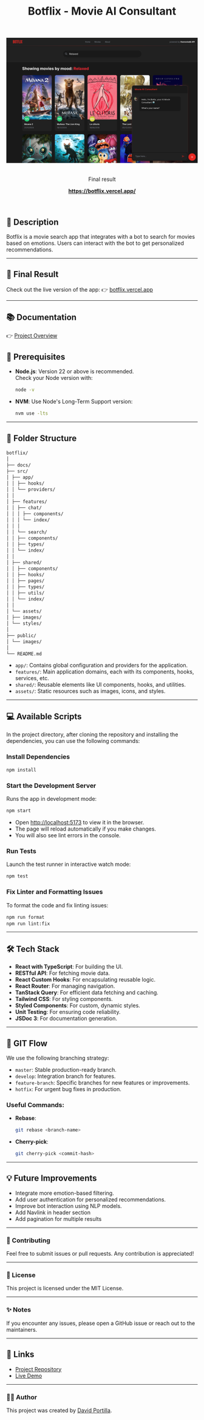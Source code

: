<div align="center">
  <h1> Botflix - Movie AI Consultant </h1>
  <br><br>
  <img src=".github/botflix.png">
  <br>
  <br>
  <p> Final result </p>
    <p><strong><a href="https://botflix.vercel.app/" target="_blank" rel="noopener noreferrer">https://botflix.vercel.app/</a></strong></p>
  <br>
</div>

## **📖 Description**

Botflix is a movie search app that integrates with a bot to search for movies based on emotions. Users can interact with the bot to get personalized recommendations.

---

## **🚀 Final Result**

Check out the live version of the app:
👉 [botflix.vercel.app](https://botflix.vercel.app/)

---

## 📚 Documentation

👉 [Project Overview](src/docs/project-overview.md)

## **📜 Prerequisites**

- **Node.js**: Version 22 or above is recommended.\
  Check your Node version with:
  ```bash
  node -v
  ```
- **NVM**: Use Node's Long-Term Support version:
  ```bash
  nvm use -lts
  ```

---

## **📂 Folder Structure**

```
botflix/
│
├── docs/
├── src/
│ ├── app/
│ │ ├── hooks/
│ │ └── providers/
│ │
│ ├── features/
│ │ ├── chat/
│ │ │ ├── components/
│ │ │ └── index/
│ │ │
│ │ └── search/
│ │ ├── components/
│ │ ├── types/
│ │ └── index/
│ │
│ ├── shared/
│ │ ├── components/
│ │ ├── hooks/
│ │ ├── pages/
│ │ ├── types/
│ │ ├── utils/
│ │ └── index/
│ │
│ └── assets/
│ ├── images/
│ └── styles/
│
├── public/
│ └── images/
│
└── README.md
```

- `app/`: Contains global configuration and providers for the application.
- `features/`: Main application domains, each with its components, hooks, services, etc.
- `shared/`: Reusable elements like UI components, hooks, and utilities.
- `assets/`: Static resources such as images, icons, and styles.

---

## **💻 Available Scripts**

In the project directory, after cloning the repository and installing the dependencies, you can use the following commands:

### **Install Dependencies**

```bash
npm install
```

### **Start the Development Server**

Runs the app in development mode:

```bash
npm start
```

- Open [http://localhost:5173](http://localhost:5173) to view it in the browser.
- The page will reload automatically if you make changes.
- You will also see lint errors in the console.

### **Run Tests**

Launch the test runner in interactive watch mode:

```bash
npm test
```

### **Fix Linter and Formatting Issues**

To format the code and fix linting issues:

```bash
npm run format
npm run lint:fix
```

---

## **🛠 Tech Stack**

- **React with TypeScript**: For building the UI.
- **RESTful API**: For fetching movie data.
- **React Custom Hooks**: For encapsulating reusable logic.
- **React Router**: For managing navigation.
- **TanStack Query**: For efficient data fetching and caching.
- **Tailwind CSS**: For styling components.
- **Styled Components**: For custom, dynamic styles.
- **Unit Testing**: For ensuring code reliability.
- **JSDoc 3**: For documentation generation.

---

## **🌳 GIT Flow**

We use the following branching strategy:

- `master`: Stable production-ready branch.
- `develop`: Integration branch for features.
- `feature-branch`: Specific branches for new features or improvements.
- `hotfix`: For urgent bug fixes in production.

### Useful Commands:

- **Rebase**:
  ```bash
  git rebase <branch-name>
  ```
- **Cherry-pick**:
  ```bash
  git cherry-pick <commit-hash>
  ```

---

## **💡 Future Improvements**

- Integrate more emotion-based filtering.
- Add user authentication for personalized recommendations.
- Improve bot interaction using NLP models.
- Add Navlink in header section
- Add pagination for multiple results

---

### **👏 Contributing**

Feel free to submit issues or pull requests. Any contribution is appreciated!

---

### **📄 License**

This project is licensed under the MIT License.

---

### **✨ Notes**

If you encounter any issues, please open a GitHub issue or reach out to the maintainers.

---

## **🔗 Links**

- [Project Repository](https://github.com/david-portilla/botflix)
- [Live Demo](https://botflix.vercel.app/)

---

### **👨‍💻 Author**

This project was created by [David Portilla](https://davidportilla.com/).
